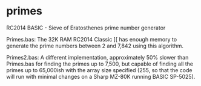 # primes
RC2014 BASIC - Sieve of Eratosthenes prime number generator

Primes.bas: The 32K RAM RC2014 Classic ][ has enough memory to generate the prime numbers between 2 and 7,842 using this algorithm.

Primes2.bas: A different implementation, approximately 50% slower than Primes.bas for finding the primes up to 7,500, but capable of finding all the primes up to 65,000ish with the array size specified (255, so that the code will run with minimal changes on a Sharp MZ-80K running BASIC SP-5025).

